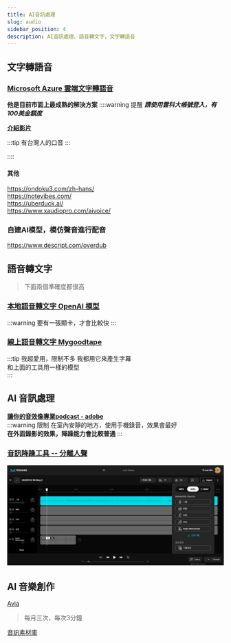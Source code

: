 ```yaml
---
title: AI音訊處理
slug: audio
sidebar_position: 4
description: AI音訊處理、語音轉文字，文字轉語音
---
```


## 文字轉語音
### [Microsoft Azure 雲端文字轉語音](https://speech.microsoft.com/portal)  
**他是目前市面上最成熟的解決方案**
::::warning 提醒
***請使用雲科大帳號登入，有100美金額度***  

[**介紹影片**](https://youtu.be/yLmOCUEj0Og)  

:::tip 
有台灣人的口音
:::

::::

#### 其他
https://ondoku3.com/zh-hans/  
https://notevibes.com/  
https://uberduck.ai/  
https://www.xaudiopro.com/aivoice/  

### 自建AI模型，模仿聲音進行配音
https://www.descript.com/overdub  
  
  
## 語音轉文字
> 下面兩個準確度都很高  

### [本地語音轉文字 OpenAI 模型](https://www.freedidi.com/8737.html)
:::warning 要有一張顯卡，才會比較快
:::  
### [線上語音轉文字 Mygoodtape](https://www.mygoodtape.com/)  

:::tip 我超愛用，限制不多
我都用它來產生字幕  
和上面的工具用一樣的模型  
:::

## AI 音訊處理

[**讓你的音效像專業podcast - adobe**](https://podcast.adobe.com/)  
:::warning 限制
在室內安靜的地方，使用手機錄音，效果會最好  
**在外面錄影的效果，降躁能力會比較普通**
:::

### [音訊降躁工具 -- 分離人聲](https://vocalremover.org/)  
![](./image.jpg)

## AI 音樂創作
[Avia](https://aiva.ai/)  
> 每月三次，每次3分鐘

[音訊素材庫](https://evokemusic.ai/music)  

